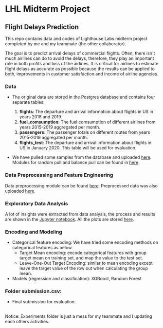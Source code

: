 # LHL Midterm Project
## Flight Delays Prediction

This repo contains data and codes of Lighthouse Labs midterm project completed by me and my teammate (the other collaborator). <br>

The goal is to predict arrival delays of commercial flights. Often, there isn't much airlines can do to avoid the delays, therefore, they play an important role in both profits and loss of the airlines. It is critical for airlines to estimate flight delays as accurate as possible because the results can be applied to both, improvements in customer satisfaction and income of airline agencies.

### Data

- The original data are stored in the Postgres database and contains four separate tables: 

    1. **flights**: The departure and arrival information about flights in US in years 2018 and 2019.
    2. **fuel_comsumption**: The fuel comsumption of different airlines from years 2015-2019 aggregated per month.
    3. **passengers**: The passenger totals on different routes from years 2015-2019 aggregated per month.
    4. **flights_test**: The departure and arrival information about flights in US in January 2020. This table will be used for evaluation.

- We have pulled some samples from the database and uploaded [here](data/raw). Modules for random pull and balance pull can be found in [here](src/modules).

### Data Preprocessing and Feature Engineering
Data preprocessing module can be found [here](src/modules). Preprocessed data was also uploaded [here](data/preprocessed). <br>

### Exploratory Data Analysis
A lot of insights were extracted from data analysis, the process and results are shown in the [Jupyter notebook](src/notebooks/EDA_and_more_feature_engineering.ipynb). All the plots are stored [here](plots).

### Encoding and Modeling
- Categorical feature encoding: We have tried some encoding methods on categorical features as below.
    - Target Mean encoding: encode categorical features with group target mean on training set, and map the value to the test set.
    - Leave-One-Out Target Encoding: similar to mean encoding except leave the target value of the row out when calculating the group mean.
- Models (regression and classification): XGBoost, Random Forest

### Folder submission.csv: <br>
* Final submission for evaluation. <br>
<br>
Notice: Experiments folder is just a mess for my teammate and I updating each others activities.
